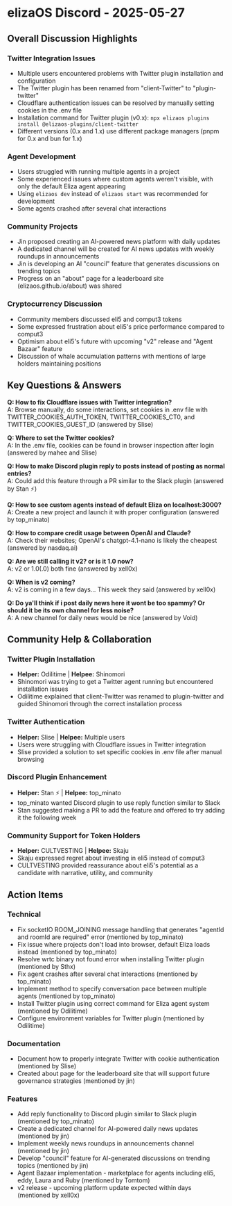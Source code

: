 # elizaOS Discord - 2025-05-27

## Overall Discussion Highlights

### Twitter Integration Issues
- Multiple users encountered problems with Twitter plugin installation and configuration
- The Twitter plugin has been renamed from "client-Twitter" to "plugin-twitter"
- Cloudflare authentication issues can be resolved by manually setting cookies in the .env file
- Installation command for Twitter plugin (v0.x): `npx elizaos plugins install @elizaos-plugins/client-twitter`
- Different versions (0.x and 1.x) use different package managers (pnpm for 0.x and bun for 1.x)

### Agent Development
- Users struggled with running multiple agents in a project
- Some experienced issues where custom agents weren't visible, with only the default Eliza agent appearing
- Using `elizaos dev` instead of `elizaos start` was recommended for development
- Some agents crashed after several chat interactions

### Community Projects
- Jin proposed creating an AI-powered news platform with daily updates
- A dedicated channel will be created for AI news updates with weekly roundups in announcements
- Jin is developing an AI "council" feature that generates discussions on trending topics
- Progress on an "about" page for a leaderboard site (elizaos.github.io/about) was shared

### Cryptocurrency Discussion
- Community members discussed eli5 and comput3 tokens
- Some expressed frustration about eli5's price performance compared to comput3
- Optimism about eli5's future with upcoming "v2" release and "Agent Bazaar" feature
- Discussion of whale accumulation patterns with mentions of large holders maintaining positions

## Key Questions & Answers

**Q: How to fix Cloudflare issues with Twitter integration?**  
A: Browse manually, do some interactions, set cookies in .env file with TWITTER_COOKIES_AUTH_TOKEN, TWITTER_COOKIES_CT0, and TWITTER_COOKIES_GUEST_ID (answered by Slise)

**Q: Where to set the Twitter cookies?**  
A: In the .env file, cookies can be found in browser inspection after login (answered by mahee and Slise)

**Q: How to make Discord plugin reply to posts instead of posting as normal entries?**  
A: Could add this feature through a PR similar to the Slack plugin (answered by Stan ⚡)

**Q: How to see custom agents instead of default Eliza on localhost:3000?**  
A: Create a new project and launch it with proper configuration (answered by top_minato)

**Q: How to compare credit usage between OpenAI and Claude?**  
A: Check their websites; OpenAI's chatgpt-4.1-nano is likely the cheapest (answered by nasdaq.ai)

**Q: Are we still calling it v2? or is it 1.0 now?**  
A: v2 or 1.0(.0) both fine (answered by xell0x)

**Q: When is v2 coming?**  
A: v2 is coming in a few days... This week they said (answered by xell0x)

**Q: Do ya'll think if i post daily news here it wont be too spammy? Or should it be its own channel for less noise?**  
A: A new channel for daily news would be nice (answered by Void)

## Community Help & Collaboration

### Twitter Plugin Installation
- **Helper:** Odilitime | **Helpee:** Shinomori
- Shinomori was trying to get a Twitter agent running but encountered installation issues
- Odilitime explained that client-Twitter was renamed to plugin-twitter and guided Shinomori through the correct installation process

### Twitter Authentication
- **Helper:** Slise | **Helpee:** Multiple users
- Users were struggling with Cloudflare issues in Twitter integration
- Slise provided a solution to set specific cookies in .env file after manual browsing

### Discord Plugin Enhancement
- **Helper:** Stan ⚡ | **Helpee:** top_minato
- top_minato wanted Discord plugin to use reply function similar to Slack
- Stan suggested making a PR to add the feature and offered to try adding it the following week

### Community Support for Token Holders
- **Helper:** CULTVESTING | **Helpee:** Skaju
- Skaju expressed regret about investing in eli5 instead of comput3
- CULTVESTING provided reassurance about eli5's potential as a candidate with narrative, utility, and community

## Action Items

### Technical
- Fix socketIO ROOM_JOINING message handling that generates "agentId and roomId are required" error (mentioned by top_minato)
- Fix issue where projects don't load into browser, default Eliza loads instead (mentioned by top_minato)
- Resolve wrtc binary not found error when installing Twitter plugin (mentioned by Sthx)
- Fix agent crashes after several chat interactions (mentioned by top_minato)
- Implement method to specify conversation pace between multiple agents (mentioned by top_minato)
- Install Twitter plugin using correct command for Eliza agent system (mentioned by Odilitime)
- Configure environment variables for Twitter plugin (mentioned by Odilitime)

### Documentation
- Document how to properly integrate Twitter with cookie authentication (mentioned by Slise)
- Created about page for the leaderboard site that will support future governance strategies (mentioned by jin)

### Features
- Add reply functionality to Discord plugin similar to Slack plugin (mentioned by top_minato)
- Create a dedicated channel for AI-powered daily news updates (mentioned by jin)
- Implement weekly news roundups in announcements channel (mentioned by jin)
- Develop "council" feature for AI-generated discussions on trending topics (mentioned by jin)
- Agent Bazaar implementation - marketplace for agents including eli5, eddy, Laura and Ruby (mentioned by Tomtom)
- v2 release - upcoming platform update expected within days (mentioned by xell0x)